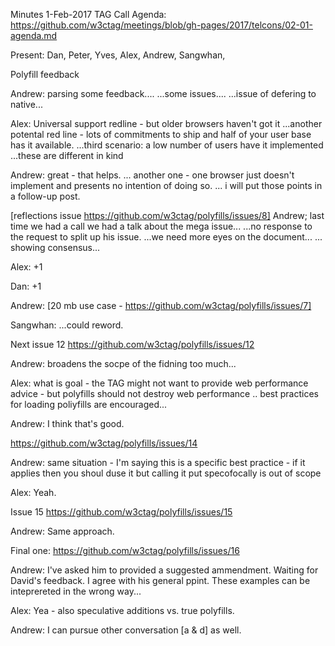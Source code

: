 Minutes 1-Feb-2017 TAG Call
Agenda: https://github.com/w3ctag/meetings/blob/gh-pages/2017/telcons/02-01-agenda.md

Present: Dan, Peter, Yves, Alex, Andrew, Sangwhan, 

Polyfill feedback

Andrew: parsing some feedback....
...some issues....
...issue of defering to native...

Alex: Universal support redline - but older browsers haven't got it
...another potental red line - lots of commitments to ship and half of your user base has it available.
...third scenario: a low number of users have it implemented
...these are different in kind

Andrew: great - that helps.
... another one - one browser just doesn't implement and presents no intention of doing so.
... i will put those points in a follow-up post.

[reflections issue https://github.com/w3ctag/polyfills/issues/8]
Andrew; last time we had a call we had a talk about the mega issue...
...no response to the request to split up his issue.
...we need more eyes on the document...
... showing consensus...

Alex: +1

Dan: +1

Andrew: [20 mb use case - https://github.com/w3ctag/polyfills/issues/7]
    
Sangwhan: ...could reword. 

Next issue 12 https://github.com/w3ctag/polyfills/issues/12

Andrew: broadens the socpe of the fidning too much...

Alex: what is goal - the TAG might not want to provide web performance advice - but polyfills should not destroy web performance .. best practices for loading poliyfills are encouraged... 

Andrew: I think that's good.

https://github.com/w3ctag/polyfills/issues/14

Andrew: same situation - I'm saying this is a specific best practice - if it applies then you shoul duse it but calling it put specofocally is out of scope

Alex: Yeah.

Issue 15 https://github.com/w3ctag/polyfills/issues/15

Andrew: Same approach.

Final one: https://github.com/w3ctag/polyfills/issues/16

Andrew: I've asked him to provided a suggested ammendment. Waiting for David's feedback. I agree with his general ppint. These examples can be inteprereted in the wrong way...

Alex: Yea - also speculative additions vs. true polyfills.

Andrew: I can pursue other conversation [a & d] as well.



